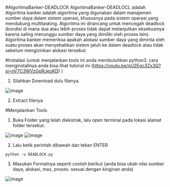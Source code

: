 #AlgoritmaBanker-DEADLOCK
AlgoritmaBanker-DEADLOCL adalah Algoritma banker adalah algoritma yang digunakan dalam manajemen sumber daya dalam sistem operasi, khususnya pada sistem operasi yang mendukung multitasking. Algoritma ini dirancang untuk mencegah deadlock (kondisi di mana dua atau lebih proses tidak dapat melanjutkan eksekusinya karena saling menunggu sumber daya yang dimiliki oleh proses lain). Algoritma banker memeriksa apakah alokasi sumber daya yang diminta oleh suatu proses akan menyebabkan sistem jatuh ke dalam deadlock atau tidak sebelum mengizinkan alokasi tersebut.

#Instalasi
(untuk menjalankan tools ini anda membutuhkan python3. 
cara menginstallnya anda bisa lihat tutorial ini 
(https://youtu.be/nU2Egc3Zx3Q?si=nV7C3WVzGpRJeuKD) )

1. Silahkan Download dulu filenya.

![image](https://github.com/TUGAS-SO/AlgoritmaBanker-DEADLOCK/asset/aaaaaaaaaaaaa.jpg)


2. Extract filenya


#Menjalankan Tools

1. Buka Folder yang telah diekstrak, lalu open terminal pada lokasi alamat folder tersebut.

![image](https://github.com/TUGAS-SO/AlgoritmaBanker-DEADLOCK/asset/showoption.png)
![image](https://github.com/TUGAS-SO/AlgoritmaBanker-DEADLOCK/asset/open_terminal.png)

2. Lalu ketik perintah dibawah dan tekan ENTER

```
python -u DEADLOCK.py
```
3. Masukan Formatnya seperti contoh berikut (anda bisa ubah nilai sumber daya, alokasi, max, proses. sesuai dengan kinginan anda)

![image](https://github.com/TUGAS-SO/AlgoritmaBanker-DEADLOCK/asset/example.png)

